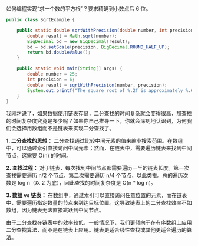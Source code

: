 如何编程实现“求一个数的平方根”？要求精确到小数点后 6 位。



```java
public class SqrtExample {

    public static double sqrtWithPrecision(double number, int precision) {
        double result = Math.sqrt(number);
        BigDecimal bd = new BigDecimal(result);
        bd = bd.setScale(precision, BigDecimal.ROUND_HALF_UP);
        return bd.doubleValue();
    }

    public static void main(String[] args) {
        double number = 25;
        int precision = 6;
        double result = sqrtWithPrecision(number, precision);
        System.out.printf("The square root of %.2f is approximately %.6f%n", number, result);
    }
}
```



我刚才说了，如果数据使用链表存储，二分查找的时间复杂就会变得很高，那查找的时间复杂度究竟是多少呢？如果你自己推导一下，你就会深刻地认识到，为何我们会选择用数组而不是链表来实现二分查找了。



**1. 二分查找的思想：** 二分查找通过比较中间元素的值来缩小搜索范围。在数组中，可以通过索引直接访问中间元素；然而，在链表中，需要遍历链表来找到中间节点，这需要 O(n) 的时间。

**2. 查找过程：** 对于链表，每次找到中间节点都需要遍历一半的链表长度。第一次查找需要遍历 n/2 个节点，第二次需要遍历 n/4 个节点，以此类推。总的遍历次数是 log n（以 2 为底），因此查找的时间复杂度是 O(n * log n)。

**3. 数组 vs 链表：** 在数组中，通过索引可以直接访问任意位置的元素，而在链表中，需要遍历指定数量的节点来到达目标位置。这导致链表上的二分查找效率不如数组，因为链表无法直接跳跃到中间节点。

由于二分查找在链表中的效率较低，一般情况下，我们更倾向于在有序数组上应用二分查找算法，而不是在链表上应用。链表更适合线性查找或其他更适合遍历的算法。

